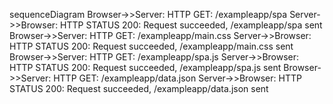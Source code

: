 sequenceDiagram
Browser->>Server: HTTP GET:  /exampleapp/spa
Server->>Browser: HTTP STATUS 200: Request succeeded, /exampleapp/spa sent
Browser->>Server: HTTP GET: /exampleapp/main.css
Server->>Browser: HTTP STATUS 200: Request succeeded, /exampleapp/main.css sent
Browser->>Server: HTTP GET: /exampleapp/spa.js
Server->>Browser: HTTP STATUS 200: Request succeeded, /exampleapp/spa.js sent
Browser->>Server: HTTP GET: /exampleapp/data.json
Server->>Browser: HTTP STATUS 200: Request succeeded, /exampleapp/data.json sent